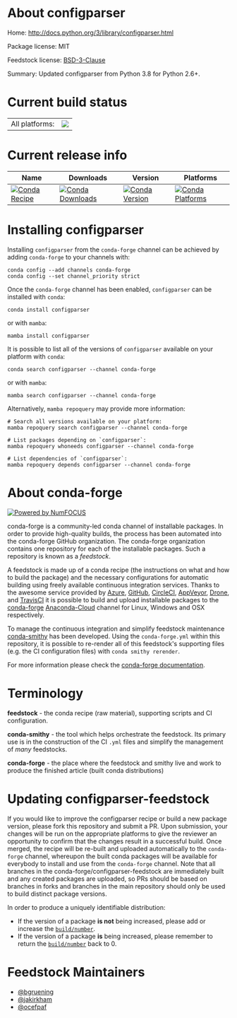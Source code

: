 About configparser
==================

Home: http://docs.python.org/3/library/configparser.html

Package license: MIT

Feedstock license: [BSD-3-Clause](https://github.com/conda-forge/configparser-feedstock/blob/main/LICENSE.txt)

Summary: Updated configparser from Python 3.8 for Python 2.6+.

Current build status
====================


<table><tr><td>All platforms:</td>
    <td>
      <a href="https://dev.azure.com/conda-forge/feedstock-builds/_build/latest?definitionId=178&branchName=main">
        <img src="https://dev.azure.com/conda-forge/feedstock-builds/_apis/build/status/configparser-feedstock?branchName=main">
      </a>
    </td>
  </tr>
</table>

Current release info
====================

| Name | Downloads | Version | Platforms |
| --- | --- | --- | --- |
| [![Conda Recipe](https://img.shields.io/badge/recipe-configparser-green.svg)](https://anaconda.org/conda-forge/configparser) | [![Conda Downloads](https://img.shields.io/conda/dn/conda-forge/configparser.svg)](https://anaconda.org/conda-forge/configparser) | [![Conda Version](https://img.shields.io/conda/vn/conda-forge/configparser.svg)](https://anaconda.org/conda-forge/configparser) | [![Conda Platforms](https://img.shields.io/conda/pn/conda-forge/configparser.svg)](https://anaconda.org/conda-forge/configparser) |

Installing configparser
=======================

Installing `configparser` from the `conda-forge` channel can be achieved by adding `conda-forge` to your channels with:

```
conda config --add channels conda-forge
conda config --set channel_priority strict
```

Once the `conda-forge` channel has been enabled, `configparser` can be installed with `conda`:

```
conda install configparser
```

or with `mamba`:

```
mamba install configparser
```

It is possible to list all of the versions of `configparser` available on your platform with `conda`:

```
conda search configparser --channel conda-forge
```

or with `mamba`:

```
mamba search configparser --channel conda-forge
```

Alternatively, `mamba repoquery` may provide more information:

```
# Search all versions available on your platform:
mamba repoquery search configparser --channel conda-forge

# List packages depending on `configparser`:
mamba repoquery whoneeds configparser --channel conda-forge

# List dependencies of `configparser`:
mamba repoquery depends configparser --channel conda-forge
```


About conda-forge
=================

[![Powered by
NumFOCUS](https://img.shields.io/badge/powered%20by-NumFOCUS-orange.svg?style=flat&colorA=E1523D&colorB=007D8A)](https://numfocus.org)

conda-forge is a community-led conda channel of installable packages.
In order to provide high-quality builds, the process has been automated into the
conda-forge GitHub organization. The conda-forge organization contains one repository
for each of the installable packages. Such a repository is known as a *feedstock*.

A feedstock is made up of a conda recipe (the instructions on what and how to build
the package) and the necessary configurations for automatic building using freely
available continuous integration services. Thanks to the awesome service provided by
[Azure](https://azure.microsoft.com/en-us/services/devops/), [GitHub](https://github.com/),
[CircleCI](https://circleci.com/), [AppVeyor](https://www.appveyor.com/),
[Drone](https://cloud.drone.io/welcome), and [TravisCI](https://travis-ci.com/)
it is possible to build and upload installable packages to the
[conda-forge](https://anaconda.org/conda-forge) [Anaconda-Cloud](https://anaconda.org/)
channel for Linux, Windows and OSX respectively.

To manage the continuous integration and simplify feedstock maintenance
[conda-smithy](https://github.com/conda-forge/conda-smithy) has been developed.
Using the ``conda-forge.yml`` within this repository, it is possible to re-render all of
this feedstock's supporting files (e.g. the CI configuration files) with ``conda smithy rerender``.

For more information please check the [conda-forge documentation](https://conda-forge.org/docs/).

Terminology
===========

**feedstock** - the conda recipe (raw material), supporting scripts and CI configuration.

**conda-smithy** - the tool which helps orchestrate the feedstock.
                   Its primary use is in the construction of the CI ``.yml`` files
                   and simplify the management of *many* feedstocks.

**conda-forge** - the place where the feedstock and smithy live and work to
                  produce the finished article (built conda distributions)


Updating configparser-feedstock
===============================

If you would like to improve the configparser recipe or build a new
package version, please fork this repository and submit a PR. Upon submission,
your changes will be run on the appropriate platforms to give the reviewer an
opportunity to confirm that the changes result in a successful build. Once
merged, the recipe will be re-built and uploaded automatically to the
`conda-forge` channel, whereupon the built conda packages will be available for
everybody to install and use from the `conda-forge` channel.
Note that all branches in the conda-forge/configparser-feedstock are
immediately built and any created packages are uploaded, so PRs should be based
on branches in forks and branches in the main repository should only be used to
build distinct package versions.

In order to produce a uniquely identifiable distribution:
 * If the version of a package **is not** being increased, please add or increase
   the [``build/number``](https://docs.conda.io/projects/conda-build/en/latest/resources/define-metadata.html#build-number-and-string).
 * If the version of a package **is** being increased, please remember to return
   the [``build/number``](https://docs.conda.io/projects/conda-build/en/latest/resources/define-metadata.html#build-number-and-string)
   back to 0.

Feedstock Maintainers
=====================

* [@bgruening](https://github.com/bgruening/)
* [@jakirkham](https://github.com/jakirkham/)
* [@ocefpaf](https://github.com/ocefpaf/)

